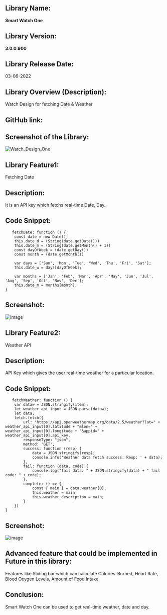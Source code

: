 ## Library Name: 
**Smart Watch One**
## Library Version:
**3.0.0.900**

## Library Release Date:
03-06-2022

## Library Overview (Description):
 Watch Design for fetching Date & Weather 

## GitHub link:

## Screenshot of the Library:

![Watch_Design_One](https://user-images.githubusercontent.com/72146802/170127385-8829af76-6be5-41bb-bc7c-73337749f0d5.png)


## Library Feature1:
 Fetching Date
## Description:
 It is an API key which fetchs real-time Date, Day. 
## Code Snippet:

       fetchDate: function () {
        const date = new Date();
        this.date_d = (String(date.getDate()))
        this.date_m = (String(date.getMonth() + 1))
        const dayOfWeek = (date.getDay())
        const month = (date.getMonth())

        var days = ['Sun', 'Mon', 'Tue', 'Wed', 'Thu', 'Fri', 'Sat'];
        this.date_w = days[dayOfWeek];

        var months = ['Jan', 'Feb', 'Mar', 'Apr', 'May', 'Jun', 'Jul', 'Aug', 'Sep', 'Oct', 'Nov', 'Dec'];
        this.date_m = months[month];
    }

## Screenshot:
![image](https://user-images.githubusercontent.com/72146802/171700215-ab0208ff-c617-47cb-9390-321497cbe7c8.png)


## Library Feature2:
Weather API
## Description:
API Key which gives the user real-time weather for a particular location.
## Code Snippet:
       fetchWeather: function () {
        var dataw = JSON.stringify(item);
        let weather_api_input = JSON.parse(dataw);
        let data;
        fetch.fetch({
            url: "https://api.openweathermap.org/data/2.5/weather?lat=" + weather_api_input[0].latitude + "&lon=" + weather_api_input[0].longitude + "&appid=" + weather_api_input[0].api_key,
            responseType: "json",
            method: 'GET',
            success: function (resp) {
                data = JSON.stringify(resp);
                console.info('Weather data fetch success. Resp: ' + data);
            },
            fail: function (data, code) {
                console.log("fail data: " + JSON.stringify(data) + " fail code: " + code);
            },
            complete: () => {
                const { main } = data.weather[0];
                this.weather = main;
                this.weather_description = main;
            }
        })
    }

## Screenshot:

![image](https://user-images.githubusercontent.com/72146802/171700797-544e7405-81e0-4056-913e-6fc95b55e211.png)


## Advanced feature that could be implemented in Future in this library:
Features like Sliding bar which can calculate Calories-Burned, Heart Rate, Blood Oxygen Levels, Amount of Food Intake.
## Conclusion:
Smart Watch One can be used to get real-time weather, date and day.
